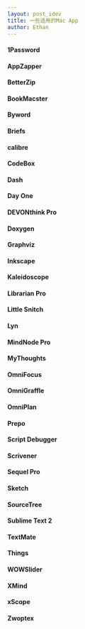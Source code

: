 ```yaml
---
layout: post_idev
title: 一些适用的Mac App
author: Ethan
---
```


#### 1Password
#### AppZapper
#### BetterZip
#### BookMacster
#### Byword  
#### Briefs  
#### calibre  
#### CodeBox  
#### Dash  
#### Day One 
#### DEVONthink Pro  
#### Doxygen  
#### Graphviz    
#### Inkscape  
#### Kaleidoscope  
#### Librarian Pro  
#### Little Snitch  
#### Lyn  
#### MindNode Pro  
#### MyThoughts  
#### OmniFocus  
#### OmniGraffle  
#### OmniPlan  
#### Prepo  
#### Script Debugger  
#### Scrivener  
#### Sequel Pro  
#### Sketch  
#### SourceTree
#### Sublime Text 2
#### TextMate
#### Things
#### WOWSlider
#### XMind  
#### xScope  
#### Zwoptex  
